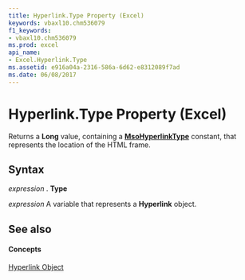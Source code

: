 ```yaml
---
title: Hyperlink.Type Property (Excel)
keywords: vbaxl10.chm536079
f1_keywords:
- vbaxl10.chm536079
ms.prod: excel
api_name:
- Excel.Hyperlink.Type
ms.assetid: e916a04a-2316-586a-6d62-e8312089f7ad
ms.date: 06/08/2017
---
```



# Hyperlink.Type Property (Excel)

Returns a  **Long** value, containing a **[MsoHyperlinkType](http://msdn.microsoft.com/library/4945ef63-e47e-2305-b4d2-afbc1c086f4d%28Office.15%29.aspx)** constant, that represents the location of the HTML frame.


## Syntax

 _expression_ . **Type**

 _expression_ A variable that represents a **Hyperlink** object.


## See also


#### Concepts


[Hyperlink Object](hyperlink-object-excel.md)

